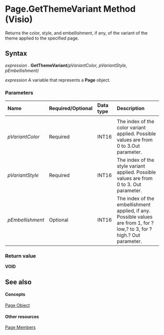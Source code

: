 
# Page.GetThemeVariant Method (Visio)

Returns the color, style, and embellishment, if any, of the variant of the theme applied to the specified page.


## Syntax

 _expression_ . **GetThemeVariant**_(pVariantColor,_ _pVariantStyle,_ _pEmbellishment)_

 _expression_ A variable that represents a **Page** object.


### Parameters



|**Name**|**Required/Optional**|**Data type**|**Description**|
|:-----|:-----|:-----|:-----|
|||||
| _pVariantColor_|Required|INT16|The index of the color variant applied. Possible values are from 0 to 3.Out parameter.|
| _pVariantStyle_|Required|INT16|The index of the style variant applied. Possible values are from 0 to 3. Out parameter.|
| _pEmbellishment_|Optional|INT16|The index of the embellishment applied, if any. Possible values are from 1, for ?low,? to 3, for ?high.? Out parameter.|

### Return value

 **VOID**


## See also


#### Concepts


[Page Object](7a7f37ab-b448-eb70-b4f1-c185dfbd511e.md)
#### Other resources


[Page Members](655e9dbd-4716-5ee2-37dc-da7e44af4042.md)
